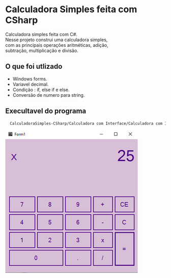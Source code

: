 
# Calculadora Simples feita com CSharp

Calculadora simples feita com C#.   
Nesse projeto construi uma calculadora simples,   
com as principais operações aritméticas, adição,  
subtração, multiplicação e divisão.




## O que foi utlizado

- Windows forms.
- Variavel decimal.
- Condição : if, else if e else.
- Conversão de numero para string.

## Execultavel do programa

```bash
  CalculadoraSimples-CSharp/Calculadora com Interface/Calculadora com Interface/bin/Debug
```


<img align= "center" alt="html" src="Screenshot_1.png">

